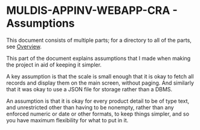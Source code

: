 # MULDIS-APPINV-WEBAPP-CRA - Assumptions

This document consists of multiple parts; for a directory to all of the
parts, see [Overview](../README.md).

This part of the document explains assumptions that I made when
making the project in aid of keeping it simpler.

A key assumption is that the scale is small enough that it is okay to fetch
all records and display them on the main screen, without paging.  And
similarly that it was okay to use a JSON file for storage rather than a
DBMS.

An assumption is that it is okay for every product detail to be of type
text, and unrestricted other than having to be nonempty, rather than any
enforced numeric or date or other formats, to keep things simpler, and
so you have maximum flexibility for what to put in it.
